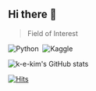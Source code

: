 ## Hi there 👋
> Field of Interest

<img alt="Python" src="https://img.shields.io/badge/Python-3776AB?style=flat-square&logo=Python&logoColor=white"/>&nbsp;&nbsp;<img alt="Kaggle" src="https://img.shields.io/badge/Kaggle-20BEFF?style=flat-square&logo=Python&logoColor=white"/>&nbsp;&nbsp;

![k-e-kim's GitHub stats](https://github-readme-stats.vercel.app/api?username=k-e-kim&theme=dark&show_icons=true)

[![Hits](https://hits.seeyoufarm.com/api/count/incr/badge.svg?url=https%3A%2F%2Fgithub.com%2Fk-e-kim&count_bg=%2379C83D&title_bg=%23555555&icon=&icon_color=%23E7E7E7&title=hits&edge_flat=false)](https://hits.seeyoufarm.com)
